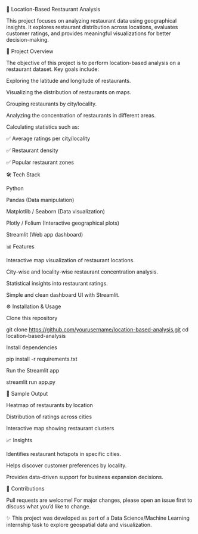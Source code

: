 📍 Location-Based Restaurant Analysis

This project focuses on analyzing restaurant data using geographical insights. It explores restaurant distribution across locations, evaluates customer ratings, and provides meaningful visualizations for better decision-making.

🚀 Project Overview

The objective of this project is to perform location-based analysis on a restaurant dataset.
Key goals include:

Exploring the latitude and longitude of restaurants.

Visualizing the distribution of restaurants on maps.

Grouping restaurants by city/locality.

Analyzing the concentration of restaurants in different areas.

Calculating statistics such as:

✅ Average ratings per city/locality

✅ Restaurant density

✅ Popular restaurant zones

🛠️ Tech Stack

Python

Pandas (Data manipulation)

Matplotlib / Seaborn (Data visualization)

Plotly / Folium (Interactive geographical plots)

Streamlit (Web app dashboard)

📊 Features

Interactive map visualization of restaurant locations.

City-wise and locality-wise restaurant concentration analysis.

Statistical insights into restaurant ratings.

Simple and clean dashboard UI with Streamlit.



⚙️ Installation & Usage

Clone this repository

git clone https://github.com/yourusername/location-based-analysis.git
cd location-based-analysis


Install dependencies

pip install -r requirements.txt


Run the Streamlit app

streamlit run app.py

📸 Sample Output

Heatmap of restaurants by location

Distribution of ratings across cities

Interactive map showing restaurant clusters

📈 Insights

Identifies restaurant hotspots in specific cities.

Helps discover customer preferences by locality.

Provides data-driven support for business expansion decisions.

🤝 Contributions

Pull requests are welcome! For major changes, please open an issue first to discuss what you’d like to change.

✨ This project was developed as part of a Data Science/Machine Learning internship task to explore geospatial data and visualization.
